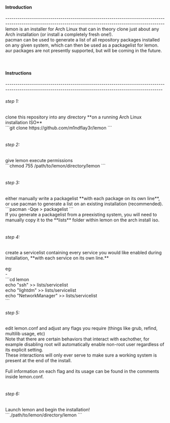<h4>Introduction</h4>
------------------------------------------------------------------------------------------------------------------------------------------------------------<br/>
lemon is an installer for Arch Linux that can in theory clone just about any Arch installation (or install a completely fresh one!).<br/>
pacman can be used to generate a list of all repository packages installed on any given system, which can then be used as a packagelist for lemon.<br/>
aur packages are not presently supported, but will be coming in the future.<br/>
<br/>
<br/>
<h4>Instructions</h4>
-----------------------------------------------------------------------------------------------------------------------------------------------------------<br/>
<h6>step 1:</h6> 
clone this repository into any directory **on a running Arch Linux installation ISO** <br/>
    ```git clone https://github.com/m1ndflay3r/lemon ```
<br/>
<br/>
<h6>step 2:</h6> 
give lemon execute permissions <br/>
    ```chmod 755 /path/to/lemon/directory/lemon ```
<br/>
<br/>
<h6>step 3:</h6> 
either manually write a packagelist **with each package on its own line**, or use pacman to generate a list on an existing installation (recommended). <br/>
    ```pacman -Qqe > packagelist ```
<br/>
If you generate a packagelist from a preexisting system, you will need to manually copy it to the **lists** folder within lemon on the arch install iso. <br/>
<br/>
<h6>step 4:</h6> 
create a servicelist containing every service you would like enabled during installation, **with each service on its own line.**<br/>
<br/>
eg:<br/>-<br/>
    ```cd lemon<br/>
    echo "ssh" >> lists/servicelist<br/>
    echo "lightdm" >> lists/servicelist<br/>
    echo "NetworkManager" >> lists/servicelist<br/> ```
<br/>
<h6>step 5:</h6> 
edit lemon.conf and adjust any flags you require (things like grub, refind, multilib usage, etc)<br/>
Note that there are certain behaviors that interact with eachother, for example disabling root will automatically enable non-root user regardless of its explicit setting. <br/>
These interactions will only ever serve to make sure a working system is present at the end of the install.<br/>
<br/>
Full information on each flag and its usage can be found in the comments inside lemon.conf.<br/>
<br/>
<h6>step 6:</h6>
Launch lemon and begin the installation!<br/>
    ```./path/to/lemon/directory/lemon ```
<br/>


